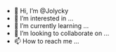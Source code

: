 - 👋 Hi, I’m @Jolycky
- 👀 I’m interested in ...
- 🌱 I’m currently learning ...
- 💞️ I’m looking to collaborate on ...
- 📫 How to reach me ...

<!---
Jolycky/Jolycky is a ✨ special ✨ repository because its `README.md` (this file) appears on your GitHub profile.
You can click the Preview link to take a look at your changes.
--->
